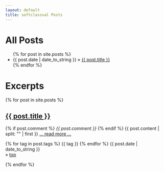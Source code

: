 ```yaml
---
layout: default
title: softclassval Posts
---
```

# All Posts

<ul>
{% for post in site.posts %}
<li><span>{{ post.date | date_to_string }}</span> &raquo; 
	 <a href="{{ post.url }}">{{ post.title }}</a>
    </li>
{% endfor %}
</ul>

# Excerpts
{% for post in site.posts %}
<div class="post">
<h2><a id="{{ post.id }}" href="{{ post.url }}">{{ post.title }}</a></h2>
{% if post.comment %}
<i>{{ post.comment }}</i>
{% endif %}
{{ post.content | split: "<!-- end excerpt -->" | first }}
<a href="{{ post.url }}">... read more ...</a>
<p id="footer">
{% for tag in post.tags %}
	<span id="tag"> {{ tag }} </span>
{% endfor %}	 
{{ post.date | date_to_string }}
<br/>
&raquo; <a href="#all_posts">top</a>
</p>
</div>
{% endfor %}

